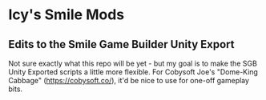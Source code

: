 # Icy's Smile Mods
## Edits to the Smile Game Builder Unity Export


Not sure exactly what this repo will be yet - but my goal is to make the SGB Unity Exported scripts a little more flexible. For Cobysoft Joe's "Dome-King Cabbage" (https://cobysoft.co/), it'd be nice to use for one-off gameplay bits.
